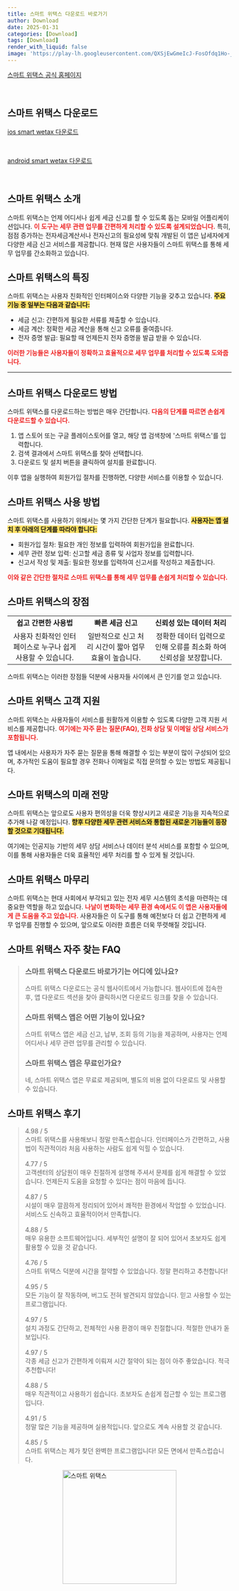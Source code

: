 ```yaml
---
title: 스마트 위택스 다운로드 바로가기
author: Download
date: 2025-01-31
categories: [Download]
tags: [Download]
render_with_liquid: false
image: 'https://play-lh.googleusercontent.com/QXSjEwGmeIcJ-FosOfdq1Ho-_Flqi0s-IXhqhwTM12yr67XBG2uN9X7p-hrUzmZ19kY=s256-rw'
---
```

<p><a class='click-button' title='스마트 위택스' href='https://www.wetax.go.kr/' rel='nofollow'>스마트 위택스 공식 홈페이지</a></p><br>
<h2 id='스마트 위택스_다운로드'>스마트 위택스 다운로드</h2>
<p><a class="click-button ios" title="smart wetax 다운로드" href="https://apps.apple.com/kr/app/%EC%8A%A4%EB%A7%88%ED%8A%B8-%EC%9C%84%ED%83%9D%EC%8A%A4/id888585740" rel="nofollow">ios smart wetax 다운로드</a></p><br>
<p><a class="click-button android" title="smart wetax 다운로드" href="https://play.google.comhttps://play.google.com/store/apps/details?id=kr.go.wetax.android" rel="nofollow">android smart wetax 다운로드</a></p><br>


<h2 id='스마트-위택스-소개'>스마트 위택스 소개</h2>

<p>스마트 위택스는 언제 어디서나 쉽게 세금 신고를 할 수 있도록 돕는 모바일 어플리케이션입니다. <b><span style="color: #ee2323;">이 도구는 세무 관련 업무를 간편하게 처리할 수 있도록 설계되었습니다.</span></b> 특히, 점점 증가하는 전자세금계산서나 전자신고의 필요성에 맞춰 개발된 이 앱은 납세자에게 다양한 세금 신고 서비스를 제공합니다. 현재 많은 사용자들이 스마트 위택스를 통해 세무 업무를 간소화하고 있습니다.</p>

<h2 id='스마트-위택스-특징'>스마트 위택스의 특징</h2>

<p>스마트 위택스는 사용자 친화적인 인터페이스와 다양한 기능을 갖추고 있습니다. <b><span style="background-color: #ffe066;">주요 기능 중 일부는 다음과 같습니다:</span></b></p>

<ul>
    <li>세금 신고: 간편하게 필요한 서류를 제출할 수 있습니다.</li>
    <li>세금 계산: 정확한 세금 계산을 통해 신고 오류를 줄여줍니다.</li>
    <li>전자 증명 발급: 필요할 때 언제든지 전자 증명을 발급 받을 수 있습니다.</li>
</ul>

<p><b><span style="color: #ee2323;">이러한 기능들은 사용자들이 정확하고 효율적으로 세무 업무를 처리할 수 있도록 도와줍니다.</span></b></p>

<hr />

<h2 id='스마트-위택스-다운로드-방법'>스마트 위택스 다운로드 방법</h2>

<p>스마트 위택스를 다운로드하는 방법은 매우 간단합니다. <b><span style="color: #ee2323;">다음의 단계를 따르면 손쉽게 다운로드할 수 있습니다.</span></b></p>

<ol>
    <li>앱 스토어 또는 구글 플레이스토어를 열고, 해당 앱 검색창에 '스마트 위택스'를 입력합니다.</li>
    <li>검색 결과에서 스마트 위택스를 찾아 선택합니다.</li>
    <li>다운로드 및 설치 버튼을 클릭하여 설치를 완료합니다.</li>
</ol>

<p>이후 앱을 실행하여 회원가입 절차를 진행하면, 다양한 서비스를 이용할 수 있습니다.</p>

<h2 id='스마트-위택스-사용-방법'>스마트 위택스 사용 방법</h2>

<p>스마트 위택스를 사용하기 위해서는 몇 가지 간단한 단계가 필요합니다. <b><span style="background-color: #ffe066;">사용자는 앱 설치 후 아래의 단계를 따라야 합니다:</span></b></p>

<ul>
    <li>회원가입 절차: 필요한 개인 정보를 입력하여 회원가입을 완료합니다.</li>
    <li>세무 관련 정보 입력: 신고할 세금 종류 및 사업자 정보를 입력합니다.</li>
    <li>신고서 작성 및 제출: 필요한 정보를 입력하여 신고서를 작성하고 제출합니다.</li>
</ul>

<p><b><span style="color: #ee2323;">이와 같은 간단한 절차로 스마트 위택스를 통해 세무 업무를 손쉽게 처리할 수 있습니다.</span></b></p>

<h2 id='스마트-위택스-장점'>스마트 위택스의 장점</h2>

<table>
    <tr>
        <td style="text-align: center; height: 17px;"><b>쉽고 간편한 사용법</b></td>
        <td style="text-align: center; height: 17px;"><b>빠른 세금 신고</b></td>
        <td style="text-align: center; height: 17px;"><b>신뢰성 있는 데이터 처리</b></td>
    </tr>
    <tr>
        <td style="text-align: center; height: 17px;">사용자 친화적인 인터페이스로 누구나 쉽게 사용할 수 있습니다.</td>
        <td style="text-align: center; height: 17px;">일반적으로 신고 처리 시간이 짧아 업무 효율이 높습니다.</td>
        <td style="text-align: center; height: 17px;">정확한 데이터 입력으로 인해 오류를 최소화 하여 신뢰성을 보장합니다.</td>
    </tr>
</table>

<p>스마트 위택스는 이러한 장점들 덕분에 사용자들 사이에서 큰 인기를 얻고 있습니다.</p>

<h2 id='스마트-위택스-고객-지원'>스마트 위택스 고객 지원</h2>

<p>스마트 위택스는 사용자들이 서비스를 원활하게 이용할 수 있도록 다양한 고객 지원 서비스를 제공합니다. <b><span style="color: #ee2323;">여기에는 자주 묻는 질문(FAQ), 전화 상담 및 이메일 상담 서비스가 포함됩니다.</span></b></p>

<p>앱 내에서는 사용자가 자주 묻는 질문을 통해 해결할 수 있는 부분이 많이 구성되어 있으며, 추가적인 도움이 필요할 경우 전화나 이메일로 직접 문의할 수 있는 방법도 제공됩니다.</p>

<h2 id='스마트-위택스-미래-전망'>스마트 위택스의 미래 전망</h2>

<p>스마트 위택스는 앞으로도 사용자 편의성을 더욱 향상시키고 새로운 기능을 지속적으로 추가해 나갈 예정입니다. <b><span style="background-color: #ffe066;">향후 다양한 세무 관련 서비스와 통합된 새로운 기능들이 등장할 것으로 기대됩니다.</span></b></p>

<p>여기에는 인공지능 기반의 세무 상담 서비스나 데이터 분석 서비스를 포함할 수 있으며, 이를 통해 사용자들은 더욱 효율적인 세무 처리를 할 수 있게 될 것입니다.</p>

<h2 id='스마트-위택스-마무리'>스마트 위택스 마무리</h2>

<p>스마트 위택스는 현대 사회에서 부각되고 있는 전자 세무 시스템의 초석을 마련하는 데 중요한 역할을 하고 있습니다. <b><span style="color: #ee2323;">나날이 변화하는 세무 환경 속에서도 이 앱은 사용자들에게 큰 도움을 주고 있습니다.</span></b> 사용자들은 이 도구를 통해 예전보다 더 쉽고 간편하게 세무 업무를 진행할 수 있으며, 앞으로도 이러한 흐름은 더욱 뚜렷해질 것입니다.</p>


<h2 id='스마트 위택스_자주_찾는_FAQ'>스마트 위택스 자주 찾는 FAQ</h2>
<div itemscope="" itemtype="https://schema.org/FAQPage"> <blockquote> <div itemscope="" itemprop="mainEntity" itemtype="https://schema.org/Question"> <h3 itemprop="name">스마트 위택스 다운로드 바로가기는 어디에 있나요?</h3> <div itemscope="" itemprop="acceptedAnswer" itemtype="https://schema.org/Answer"> <span itemprop="text"> <p>스마트 위택스 다운로드는 공식 웹사이트에서 가능합니다. 웹사이트에 접속한 후, 앱 다운로드 섹션을 찾아 클릭하시면 다운로드 링크를 찾을 수 있습니다.</p> </span> </div> </div> <div itemscope="" itemprop="mainEntity" itemtype="https://schema.org/Question"> <h3 itemprop="name">스마트 위택스 앱은 어떤 기능이 있나요?</h3> <div itemscope="" itemprop="acceptedAnswer" itemtype="https://schema.org/Answer"> <span itemprop="text"> <p>스마트 위택스 앱은 세금 신고, 납부, 조회 등의 기능을 제공하며, 사용자는 언제 어디서나 세무 관련 업무를 관리할 수 있습니다.</p> </span> </div> </div> <div itemscope="" itemprop="mainEntity" itemtype="https://schema.org/Question"> <h3 itemprop="name">스마트 위택스 앱은 무료인가요?</h3> <div itemscope="" itemprop="acceptedAnswer" itemtype="https://schema.org/Answer"> <span itemprop="text"> <p>네, 스마트 위택스 앱은 무료로 제공되며, 별도의 비용 없이 다운로드 및 사용할 수 있습니다.</p> </span> </div> </div> </blockquote> </div>
<h2 id='스마트 위택스_후기'>스마트 위택스 후기</h2>
<div itemscope itemtype="https://schema.org/Product">
  <blockquote>
  <div itemprop="review" itemscope itemtype="https://schema.org/Review">
      <div itemprop="reviewRating" itemscope itemtype="https://schema.org/Rating"> <span itemprop="ratingValue">4.98</span> / <span itemprop="bestRating">5</span> </div>
      <span itemprop="reviewBody">스마트 위택스를 사용해보니 정말 만족스럽습니다. 인터페이스가 간편하고, 사용법이 직관적이라 처음 사용하는 사람도 쉽게 익힐 수 있습니다.</span>
  </div>
  <br>
  <div itemprop="review" itemscope itemtype="https://schema.org/Review">
      <div itemprop="reviewRating" itemscope itemtype="https://schema.org/Rating"> <span itemprop="ratingValue">4.77</span> / <span itemprop="bestRating">5</span> </div>
      <span itemprop="reviewBody">고객센터의 상담원이 매우 친절하게 설명해 주셔서 문제를 쉽게 해결할 수 있었습니다. 언제든지 도움을 요청할 수 있다는 점이 마음에 듭니다.</span>
  </div>
  <br>
  <div itemprop="review" itemscope itemtype="https://schema.org/Review">
      <div itemprop="reviewRating" itemscope itemtype="https://schema.org/Rating"> <span itemprop="ratingValue">4.87</span> / <span itemprop="bestRating">5</span> </div>
      <span itemprop="reviewBody">시설이 매우 깔끔하게 정리되어 있어서 쾌적한 환경에서 작업할 수 있었습니다. 서비스도 신속하고 효율적이어서 만족합니다.</span>
  </div>
  <br>
  <div itemprop="review" itemscope itemtype="https://schema.org/Review">
      <div itemprop="reviewRating" itemscope itemtype="https://schema.org/Rating"> <span itemprop="ratingValue">4.88</span> / <span itemprop="bestRating">5</span> </div>
      <span itemprop="reviewBody">매우 유용한 소프트웨어입니다. 세부적인 설명이 잘 되어 있어서 초보자도 쉽게 활용할 수 있을 것 같습니다.</span>
  </div>
  <br>
  <div itemprop="review" itemscope itemtype="https://schema.org/Review">
      <div itemprop="reviewRating" itemscope itemtype="https://schema.org/Rating"> <span itemprop="ratingValue">4.76</span> / <span itemprop="bestRating">5</span> </div>
      <span itemprop="reviewBody">스마트 위택스 덕분에 시간을 절약할 수 있었습니다. 정말 편리하고 추천합니다!</span>
  </div>
  <br>
  <div itemprop="review" itemscope itemtype="https://schema.org/Review">
      <div itemprop="reviewRating" itemscope itemtype="https://schema.org/Rating"> <span itemprop="ratingValue">4.95</span> / <span itemprop="bestRating">5</span> </div>
      <span itemprop="reviewBody">모든 기능이 잘 작동하며, 버그도 전혀 발견되지 않았습니다. 믿고 사용할 수 있는 프로그램입니다.</span>
  </div>
  <br>
  <div itemprop="review" itemscope itemtype="https://schema.org/Review">
      <div itemprop="reviewRating" itemscope itemtype="https://schema.org/Rating"> <span itemprop="ratingValue">4.97</span> / <span itemprop="bestRating">5</span> </div>
      <span itemprop="reviewBody">설치 과정도 간단하고, 전체적인 사용 환경이 매우 친절합니다. 적절한 안내가 돋보입니다.</span>
  </div>
  <br>
  <div itemprop="review" itemscope itemtype="https://schema.org/Review">
      <div itemprop="reviewRating" itemscope itemtype="https://schema.org/Rating"> <span itemprop="ratingValue">4.97</span> / <span itemprop="bestRating">5</span> </div>
      <span itemprop="reviewBody">각종 세금 신고가 간편하게 이뤄져 시간 절약이 되는 점이 아주 좋았습니다. 적극 추천합니다!</span>
  </div>
  <br>
  <div itemprop="review" itemscope itemtype="https://schema.org/Review">
      <div itemprop="reviewRating" itemscope itemtype="schema.org/Rating"> <span itemprop="ratingValue">4.88</span> / <span itemprop="bestRating">5</span> </div>
      <span itemprop="reviewBody">매우 직관적이고 사용하기 쉽습니다. 초보자도 손쉽게 접근할 수 있는 프로그램입니다.</span>
  </div>
  <br>
  <div itemprop="review" itemscope itemtype="https://schema.org/Review">
      <div itemprop="reviewRating" itemscope itemtype="schema.org/Rating"> <span itemprop="ratingValue">4.91</span> / <span itemprop="bestRating">5</span> </div>
      <span itemprop="reviewBody">정말 많은 기능을 제공하며 실용적입니다. 앞으로도 계속 사용할 것 같습니다.</span>
  </div>
  <br>
  <div itemprop="review" itemscope itemtype="https://schema.org/Review">
      <div itemprop="reviewRating" itemscope itemtype="schema.org/Rating"> <span itemprop="ratingValue">4.85</span> / <span itemprop="bestRating">5</span> </div>
      <span itemprop="reviewBody">스마트 위택스는 제가 찾던 완벽한 프로그램입니다! 모든 면에서 만족스럽습니다.</span>
  </div>
  </blockquote>
</div>
<figure class="image" style="display: flex; justify-content: center; align-items: center; margin: 0;"><img src="https://play-lh.googleusercontent.com/QXSjEwGmeIcJ-FosOfdq1Ho-_Flqi0s-IXhqhwTM12yr67XBG2uN9X7p-hrUzmZ19kY=s256-rw" alt="스마트 위택스" width="256" height="256" style="max-width: 100%; height: auto;"></figure>